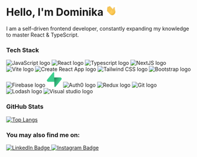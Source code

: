 # Hello, I'm Dominika <img src="https://raw.githubusercontent.com/Eldigia/Eldigia/master/wave.gif" width="30px">

I am a self-driven frontend developer, constantly expanding my knowledge to master React & TypeScript. 


### Tech Stack
<div>
  <img src="https://cdn.worldvectorlogo.com/logos/logo-javascript.svg" alt="JavaScript logo" width="40" height="40" />
  <img src="https://cdn.worldvectorlogo.com/logos/react-2.svg" alt="React logo" width="40" height="40" />
  <img src="https://cdn.worldvectorlogo.com/logos/typescript.svg" alt="Typescript logo" width="40" height="40" />
  <img src="https://cdn.worldvectorlogo.com/logos/next-js.svg" alt="NextJS logo" width="40" height="40" />
  <img src="https://cdn.worldvectorlogo.com/logos/vitejs.svg" alt="Vite logo" width="40" height="40" />
  <img src="https://cdn.worldvectorlogo.com/logos/create-react-app.svg" alt="Create React App logo" width="40" height="40" />
  <img src="https://cdn.worldvectorlogo.com/logos/tailwindcss.svg" alt="Tailwind CSS logo" width="40" height="40" />
  <img src="https://cdn.worldvectorlogo.com/logos/bootstrap-5-1.svg" alt="Bootstrap logo" width="40" height="40" />
  <img src="https://cdn.worldvectorlogo.com/logos/firebase-1.svg" alt="Firebase logo" width="40" height="40" />
  <img src="https://github.com/Eldigia/Eldigia/blob/master/supabase-logo-icon.png" alt="Supabase logo" width="40" height="40" />
  <img src="https://cdn.worldvectorlogo.com/logos/auth0.svg" alt="Auth0 logo" width="40" height="40" />
  <img src="https://cdn.worldvectorlogo.com/logos/redux.svg" alt="Redux logo" width="40" height="40" />
  <img src="https://cdn.worldvectorlogo.com/logos/git-icon.svg" alt="Git logo" width="40" height="40" />
  <img src="https://cdn.worldvectorlogo.com/logos/lodash.svg" alt="Lodash logo" width="40" height="40" />
  <img src="https://cdn.worldvectorlogo.com/logos/visual-studio-code-1.svg" alt="Visual studio logo" width="40" height="40" />
</div>

### GitHub Stats
[![Top Langs](https://github-readme-stats.vercel.app/api/top-langs/?username=eldigia&hide=java,html,css&layout=compact)](https://github.com/Eldigia?tab=repositories)

### You may also find me on:
<div>
  <a href="https://www.linkedin.com/in/dominika-macura-3a5817239/">
    <img src="https://img.shields.io/badge/LinkedIn-blue?style=for-the-badge&logo=linkedin&logoColor=white" alt="LinkedIn Badge"/>
  </a>
  <a href="https://www.instagram.com/eldigiaxoxo/">
    <img src="https://img.shields.io/badge/Instagram-E4405F?style=for-the-badge&logo=instagram&logoColor=white" alt="Instagram Badge"/>
  </a>
</div>

